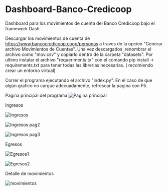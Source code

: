 # Dashboard-Banco-Credicoop
Dashboard para los movimientos de cuenta del Banco Credicoop bajo el framework Dash.

Descargar los movimientos de cuenta  de https://www.bancocredicoop.coop/personas a traves de la opcion "Generar archivo Movimientos de Cuentas".
Una vez descargados ,renombrar el archivo como "mov.csv" y copiarlo dentro de la carpeta "datasets".
Por ultimo instalar el archivo "requeriments.tx" con el comando pip install -r requirements.txt para tener todas las librerias necesarias. ( recomiendo crear un entorno virtual)

Correr el programa ejecutando el archivo "index.py".
En el caso de que algún grafico no cargue adecuadamente, refrescar la pagina con F5.


Pagina principal del programa
![Pagina principal](https://user-images.githubusercontent.com/85622107/129117818-891e797b-b521-49cc-8997-671e7b1d5dd7.png)

Ingresos

![Ingresos](https://user-images.githubusercontent.com/85622107/129118282-1fa2de81-4cba-4d6d-8075-42d87fe896ca.png)

![Ingresos pag2](https://user-images.githubusercontent.com/85622107/129118288-7d719fa0-e4f8-46d5-8b54-0b26e7a0c90f.png)

![Ingresos pag3](https://user-images.githubusercontent.com/85622107/129118294-a4438729-0e39-4973-bfba-9fbe3c597204.png)

Egresos

![Egresos1](https://user-images.githubusercontent.com/85622107/129118315-803f384e-6338-48f9-858c-a3ecc19f1f07.png)

![Egresos2](https://user-images.githubusercontent.com/85622107/129118337-f471d08a-fd38-4784-bbf8-e19ead4cbdc1.png)

Detalle de movimientos

![movimientos](https://user-images.githubusercontent.com/85622107/129118350-eaa05dd4-7b1b-48b2-9598-2f6d9a0d11e2.png)






